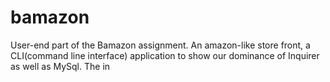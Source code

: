 # bamazon

User-end part of the Bamazon assignment. An amazon-like store front, a CLI(command line interface) application to show our dominance of Inquirer as well as MySql.
The in